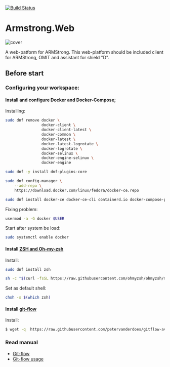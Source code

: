 [![Build Status](https://img.shields.io/endpoint.svg?url=https%3A%2F%2Factions-badge.atrox.dev%2Fdigital-armstrong%2FArmstrong.Web%2Fbadge%3Fref%3Ddevelop&style=flat)](https://actions-badge.atrox.dev/digital-armstrong/Armstrong.Web/goto?ref=develop)

# Armstrong.Web

![cover](https://user-images.githubusercontent.com/46975515/218666180-742098ba-98f2-4979-960b-6a706436372f.png)

A web-patform for ARMStrong. This web-platform should be included client 
for ARMStrong, OMIT and assistant for shield "D".

## Before start

### Configuring your workspace:

#### Install and configure Docker and Docker-Compose;

Installing:

```bash
sudo dnf remove docker \
                docker-client \
                docker-client-latest \
                docker-common \
                docker-latest \
                docker-latest-logrotate \
                docker-logrotate \
                docker-selinux \
                docker-engine-selinux \
                docker-engine

sudo dnf -y install dnf-plugins-core

sudo dnf config-manager \
    --add-repo \
    https://download.docker.com/linux/fedora/docker-ce.repo

sudo dnf install docker-ce docker-ce-cli containerd.io docker-compose-plugin
```

Fixing problem:

```bash
usermod -a -G docker $USER
```

Start after system be load:

```bash
sudo systemctl enable docker
```

#### Install [ZSH and Oh-my-zsh](https://ohmyz.sh/)

Install:

```bash
sudo dnf install zsh
```

```bash
sh -c "$(curl -fsSL https://raw.githubusercontent.com/ohmyzsh/ohmyzsh/master/tools/install.sh)"
```

Set as default shell:

```bash
chsh -s $(which zsh)
```

#### Install [git-flow](https://github.com/petervanderdoes/gitflow-avh)

Install:

```bash
$ wget -q  https://raw.githubusercontent.com/petervanderdoes/gitflow-avh/develop/contrib/gitflow-installer.sh && sudo bash gitflow-installer.sh install stable; rm gitflow-installer.sh
```

### Read manual

- [Git-flow](https://jeffkreeftmeijer.com/git-flow/) 
- [Git-flow usage](https://github.com/petervanderdoes/gitflow-avh#git-flow-usage)


